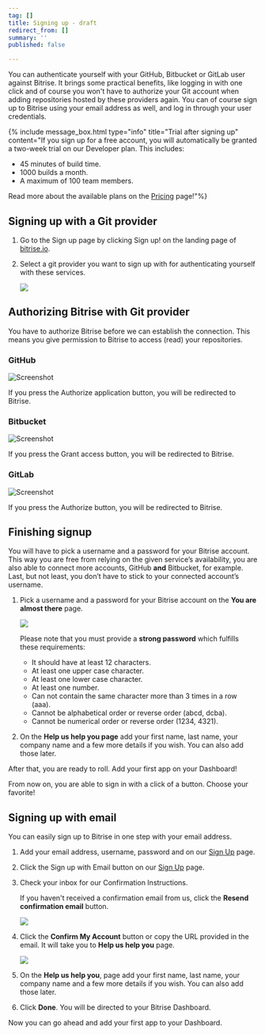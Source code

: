 ```yaml
---
tag: []
title: Signing up - draft
redirect_from: []
summary: ''
published: false

---
```

You can authenticate yourself with your GitHub, Bitbucket or GitLab user against Bitrise. It brings some practical benefits, like logging in with one click and of course you won't have to authorize your Git account when adding repositories hosted by these providers again. You can of course sign up to Bitrise using your email address as well, and log in through your user credentials.

{% include message_box.html type="info" title="Trial after signing up" content="If you sign up for a free account, you will automatically be granted a two-week trial on our Developer plan. This includes:

* 45 minutes of build time.
* 1000 builds a month.
* A maximum of 100 team members.

Read more about the available plans on the [Pricing](https://www.bitrise.io/pricing/teams) page!"%}

## Signing up with a Git provider

1. Go to the Sign up page by clicking Sign up! on the landing page of [bitrise.io](https://bitrise.io).
2. Select a git provider you want to sign up with for authenticating yourself with these services.

   ![](/img/sign-up-git-email.jpg)

## Authorizing Bitrise with Git provider

You have to authorize Bitrise before we can establish the connection. This means you give permission to Bitrise to access (read) your repositories.

### GitHub

![Screenshot](/img/signing-up/github_authorization.png)

If you press the Authorize application button, you will be redirected to Bitrise.

### Bitbucket

![Screenshot](/img/signing-up/bitrise_authorization.png)

If you press the Grant access button, you will be redirected to Bitrise.

### GitLab

![Screenshot](https://yv69yaruhkt48w.preview.forestry.io/img/signing-up/gitlab_authorization.png)

If you press the Authorize button, you will be redirected to Bitrise.

## Finishing signup

You will have to pick a username and a password for your Bitrise account. This way you are free from relying on the given service’s availability, you are also able to connect more accounts, GitHub **and** Bitbucket, for example. Last, but not least, you don’t have to stick to your connected account’s username.

1. Pick a username and a password for your Bitrise account on the **You are almost there** page.

   ![](/img/you-re-almost-there.jpg)

   Please note that you must provide a **strong password** which fulfills these requirements:
   * It should have at least 12 characters.
   * At least one upper case character.
   * At least one lower case character.
   * At least one number.
   * Can not contain the same character more than 3 times in a row (aaa).
   * Cannot be alphabetical order or reverse order (abcd, dcba).
   * Cannot be numerical order or reverse order (1234, 4321).
2. On the **Help us help you page** add your first name, last name, your company name and a few more details if you wish. You can also add those later.

After that, you are ready to roll. Add your first app on your Dashboard!

From now on, you are able to sign in with a click of a button. Choose your favorite!

## Signing up with email

You can easily sign up to Bitrise in one step with your email address.

1. Add your email address, username, password and on our [Sign Up](https://app.bitrise.io/users/sign_up) page.
2. Click the Sign up with Email button on our [Sign Up](https://app.bitrise.io/users/sign_up) page.
3. Check your inbox for our Confirmation Instructions.

   If you haven't received a confirmation email from us, click the **Resend confirmation email** button.

   ![](/img/Check-your-inbox.jpg)
4. Click the **Confirm My Account** button or copy the URL provided in the email. It will take you to **Help us help you** page.

   ![](/img/confirm-my-account.jpg) 
5. On the **Help us help you**, page add your first name, last name, your company name and a few more details if you wish. You can also add those later.
6. Click **Done**. You will be directed to your Bitrise Dashboard.

Now you can go ahead and add your first app to your Dashboard.